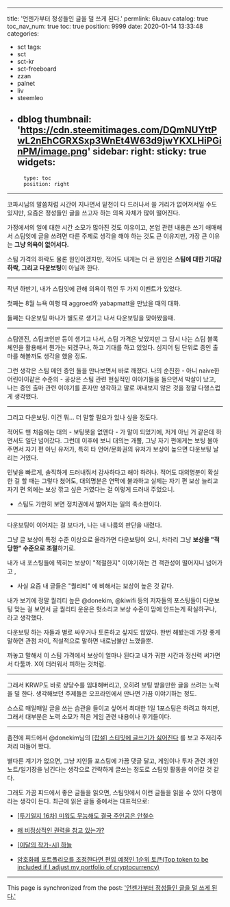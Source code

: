
---
title: '언젠가부터 정성들인 글을 덜 쓰게 된다.'
permlink: 6luauv
catalog: true
toc_nav_num: true
toc: true
position: 9999
date: 2020-01-14 13:33:48
categories:
- sct
tags:
- sct
- sct-kr
- sct-freeboard
- zzan
- palnet
- liv
- steemleo
- dblog
thumbnail: 'https://cdn.steemitimages.com/DQmNUYttPwL2nEhCGRXSxp3WnEt4W63d9jwYKXLHiPGinPM/image.png'
sidebar:
    right:
        sticky: true
widgets:
    -
        type: toc
        position: right
---


코파시님의 말씀처럼 시간이 지나면서 밑천이 다 드러나서 쓸 거리가 없어져서일 수도 있지만, 요즘은 정성들인 글을 쓰고자 하는 의욕 자체가 많이 떨어진다.

가정에서의 일에 대한 시간 소모가 많아진 것도 이유이고, 본업 관련 내용은 쓰기 애매해서 스팀잇에 글을 쓰려면 다른 주제로 생각을 해야 하는 것도 큰 이유지만, 가장 큰 이유는 **그냥 의욕이 없어서다.**

스팀 가격의 하락도 물론 원인이겠지만, 적어도 내게는 더 큰 원인은 **스팀에 대한 기대감 하락, 그리고 다운보팅**이 아닐까 한다.

---

작년 하반기, 내가 스팀잇에 관해 의욕이 꺾인 두 가지 이벤트가 있었다.

첫째는 8월 뉴욕 여행 때 aggroed와 yabapmatt을 만났을 때의 대화.

둘째는 다운보팅 마나가 별도로 생기고 나서 다운보팅을 맞아봤을때.

---

스팀엔진, 스팀코인판 등이 생기고 나서, 스팀 가격은 낮았지만 그 당시 나는 스팀 블록체인을 활용해서 뭔가는 되겠구나, 하고 기대를 하고 있었다. 심지어 팀 단위로 증인 출마를 해볼까도 생각을 했을 정도.

그런 생각은 스팀 메인 증인 둘을 만나보면서 바로 깨졌다. 나의 순진한 - 아니 naive한 어린아이같은 수준의 -  공상은 스팀 관련 현실적인 이야기들을 들으면서 박살이 났고, 나는 증인 출마 관련 이야기를 혼자만 생각하고 말로 꺼내보지 않은 것을 정말 다행스럽게 생각했다.

---

그리고 다운보팅. 이건 뭐... 더 말할 필요가 있나 싶을 정도다.

적어도 맨 처음에는 대의 - 보팅봇을 없앤다 - 가 말이 되었기에, 저게 아닌 거 같은데 하면서도 일단 넘어갔다. 그런데 이후에 보니 대의는 개뿔, 그냥 자기 편에게는 보팅 몰아주면서 자기 편 아닌 유저가, 특히 타 언어/문화권의 유저가 보상이 높으면 다운보팅 날리는 거였다.

민낯을 빠르게, 솔직하게 드러내줘서 감사하다고 해야 하려나. 적어도 대의명분이 확실한 걸 할 때는 그렇다 쳤어도, 대의명분은 연막에 불과하고 실제는 자기 편 보상 늘리고 자기 편 외에는 보상 깎고 싶은 거였다는 걸 이렇게 드러내 주었으니.

* 스팀도 가만히 보면 정치권에서 벌어지는 일의 축소판이다.

---

다운보팅이 이어지는 걸 보다가, 나는 내 나름의 판단을 내렸다.

그냥 글 보상이 특정 수준 이상으로 올라가면 다운보팅이 오니, 차라리 그냥 **보상을 "적당한" 수준으로 조절**하기로. 

내가 내 포스팅들에 찍히는 보상이 "적절한지" 이야기하는 건 객관성이 떨어지니 넘어가고 ,

* 사실 요즘 내 글들은 "퀄리티" 에 비해서는 보상이 높은 것 같다.

내가 보기에 정말 퀄리티 높은 @donekim, @kiwifi 등의 저자들의 포스팅들이 다운보팅 맞는 걸 보면서 글 퀄리티 운운은 헛소리고 보상 수준이 맘에 안드는게 확실하구나, 라고 생각했다.

다운보팅 하는 자들과 별로 싸우거나 토론하고 싶지도 않았다. 한번 해봤는데 가장 좋게 말하면 관점 차이, 직설적으로 말하면 내로남불만 느꼈을뿐.

까놓고 말해서 이 스팀 가격에서 보상이 얼마나 된다고 내가 귀한 시간과 정신력 써가면서 다툴까. X이 더러워서 피하는 것처럼.

---

그래서 KRWP도 바로 상당수를 임대해버리고, 오히려 보팅 받을만한 글을 쓰려는 노력을 덜 한다. 생각해보던 주제들은 오프라인에서 만나면 가끔 이야기하는 정도. 

스스로 매일매일 글을 쓰는 습관을 들이고 싶어서 최대한 1일 1포스팅은 하려고 하지만, 그래서 대부분은 노력 소모가 적은 게임 관련 내용이나 후기들이다. 

---

좀전에 피드에서 @donekim님의 [[잡설] 스티밋에 글쓰기가 싫어진다](https://www.steemcoinpan.com/sct/@donekim/4jrbph)  를 보고 주저리주저리 떠들어 봤다.

별다른 계기가 없으면, 그냥 지인들 포스팅에 가끔 댓글 달고, 게임이나 투자 관련 개인 노트/일기장을 남긴다는 생각으로 간략하게 글쓰는 정도로 스팀잇 활동을 이어갈 것 같다. 

그래도 가끔 피드에서 좋은 글들을 읽으면, 스팀잇에서 이런 글들을 읽을 수 있어 다행이라는 생각이 든다. 최근에 읽은 글들 중에서는 대표적으로:

* [[투기일지 16차] 미워도 무능해도 결국 주인공은 안철수](https://steemit.com/kr/@admljy19/16)

* [왜 비정상적인 권력을 참고 있는가?](https://steemit.com/sct/@oldstone/2tpvzj)

* [[이달의 작가-시] 하늘](https://steemit.com/zzan/@epitt925/6ykws7)

* [암호화폐 포트폴리오를 조정한다면 편입 예정인 1순위 토큰(Top token to be included if I adjust my portfolio of cryptocurrency)](https://steemit.com/sct/@kopasi/1)

- - -

This page is synchronized from the post: ['언젠가부터 정성들인 글을 덜 쓰게 된다.'](https://steemit.com/@glory7/6luauv)
